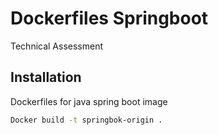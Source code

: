 # Dockerfiles Springboot

Technical Assessment

## Installation

Dockerfiles for java spring boot image

```bash
Docker build -t springbok-origin .
```
